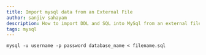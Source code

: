 ```yaml
---
title: Import mysql data from an External File
author: sanjiv sahayam
description: How to import DDL and SQL into MySql from an external file.
tags: mysql
---
```


    mysql -u username -p password database_name < filename.sql